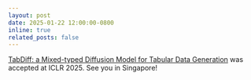```yaml
---
layout: post
date: 2025-01-22 12:00:00-0800
inline: true
related_posts: false
---
```


[TabDiff: a Mixed-typed Diffusion Model for Tabular Data Generation](https://openreview.net/forum?id=swvURjrt8z)
was accepted at ICLR 2025. See you in Singapore!
